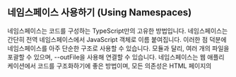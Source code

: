 ## 네임스페이스 사용하기 (Using Namespaces)
네임스페이스는 코드를 구성하는 TypeScript만의 고유한 방법입니다. 네임스페이스는 간단히 전역 네임스페이스에서 JavaScript 객체로 이름 붙여집니다. 이러한 점 덕분에 네임스페이스를 아주 단순한 구조로 사용할 수 있습니다. 모듈과 달리, 여러 개의 파일을 포괄할 수 있으며, --outFile을 사용해 연결할 수 있습니다. 네임스페이스는 웹 애플리케이션에서 코드를 구조화하기에 좋은 방법이며, 모든 의존성은 HTML 페이지의 <script> 태그로 포함합니다.  
특히 대규모 애플리케이션의 경우, 이 방법은 모든 전역 네임스페이스가 오염되는 경우와 마찬가지로 컴포넌트의 의존성을 식별하기 힘들게 만들 수 있습니다.  
## 네임스페이스와 모듈의 위험성 (Pitfalls of Namespaces and Modules) 확실히 모르겠지만..
여기서는 네임스페이스와 모듈을 사용할 때 자주 발생하는 다양한 위험성과 그 해결책을 알아보겠습니다.

/// <reference>를 사용한 모듈
일반적인 실수는 모듈 파일을 참조하기 위해 import문 대신 /// <reference ... /> 구문을 사용하는 것입니다. 이 둘의 차이를 이해하기 위해, 우선 import 경로에 위치한 모듈에 대한 타입 정보를 컴파일러가 어떻게 찾아내는지를 이해해야 합니다. (예를 들어, import x from "...";, import x = require("..."); 등 안의 ...)

컴파일러는 .ts, .tsx를 찾은 다음 적절한 경로에 위치한 .d.ts를 찾습니다. 만약 특정 파일을 찾지 못한다면, 컴파일러는 앰비언트 모듈(ambient module) 선언을 탐색할 것입니다. .d.ts 파일안에 이것들을 선언해야 한다는 점을 기억하세요.

```myModules.d.ts

// 모듈이 아닌 .d.ts 파일 또는 .ts 파일:
declare module "SomeModule" {
    export function fn(): string;
}
````
```myOtherModule.ts

/// <reference path="myModules.d.ts" />
import * as m from "SomeModule";
```
위의 reference 태그는 앰비언트 모듈(ambient module) 선언이 포함된 선언 파일의 위치를 지정하는 데 필요합니다. 이 방법은 여러 TypeScript 샘플에서 사용하는 node.d.ts파일을 사용하는 방법입니다.  

## 불필요한 네임스페이스 (Needless Namespacing)
네임스페이스를 사용하던 프로그램을 모듈로 변경하면, 파일은 다음과 같은 모습이 되기 쉽습니다:

```shapes.ts

export namespace Shapes { //굳이 안써줘도된다.
    export class Triangle { /* ... */ }
    export class Square { /* ... */ }
}
```
최상위 모듈 Shapes는 아무런 의미 없이 Triangle과 Square을 감싸고 있습니다. 이런 점은 모듈 사용자에게 혼동과 짜증을 유발합니다:

```shapeConsumer.ts

import * as shapes from "./shapes";
let t = new shapes.Shapes.Triangle(); // shapes.Shapes?
```
TypeScript 모듈의 중요한 특징 중 하나는 서로 다른 두 개의 모듈이 절대 같은 스코프 안에 이름을 제공하지 않는다는 점입니다. 모듈 사용자가 어떤 이름을 할당할지를 결정하기 때문에, 네임스페이스 내부에서 내보내는 심벌을 미리 감싸줄 필요가 없습니다.

모듈 내용의 네임스페이스를 설정하지 않아도 되는 이유를 다시 말하면,  
네임스페이스를 지정하는 일반적인 목적은 구조의 논리적 그룹을 제공하고 이름 충돌을 방지하기 위함입니다.  
모듈 파일이 이미 스스로 논리적 그룹을 형성하고 있기 때문에, 최상위 이름은 이를 가져오는 코드에 의해 정의되고  
내보내는 객체를 위한 추가적인 모듈 계층을 사용할 필요가 없습니다.

다음은 수정된 예입니다:
```shapes.ts

export class Triangle { /* ... */ }
export class Square { /* ... */ }```
```shapeConsumer.ts

import * as shapes from "./shapes";
let t = new shapes.Triangle();
```
